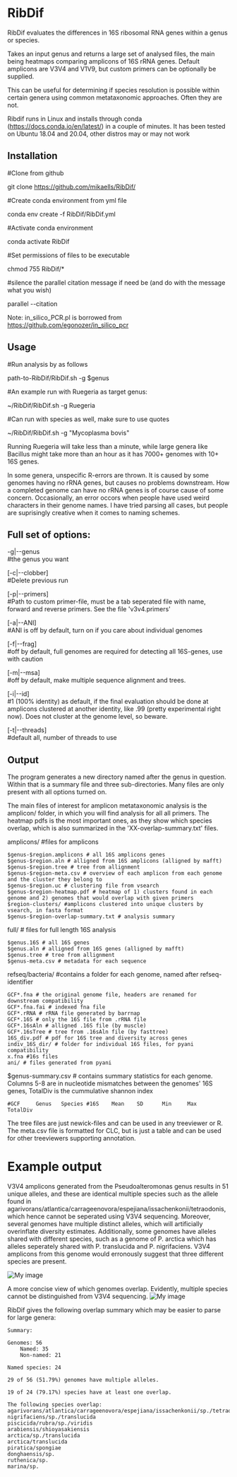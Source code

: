 # RibDif
RibDif evaluates the differences in 16S ribosomal RNA genes within a genus or species.

Takes an input genus and returns a large set of analysed files, the main being heatmaps comparing amplicons of 16S rRNA genes. Default amplicons are V3V4 and V1V9, but 
custom primers can be optionally be supplied.

This can be useful for determining if species resolution is possible within certain genera using common metataxonomic approaches. Often they are not.

Ribdif runs in Linux and installs through conda (https://docs.conda.io/en/latest/) in a couple of minutes. It has been tested on Ubuntu 18.04 and 20.04, other distros 
may or may not work

## Installation

#Clone from github

git clone https://github.com/mikaells/RibDif/

#Create conda environment from yml file

conda env create -f RibDif/RibDif.yml

#Activate conda environment 

conda activate RibDif

#Set permissions of files to be executable 

chmod 755 RibDif/*

#silence the parallel citation message if need be (and do with the message what you wish)

parallel --citation   


Note: in_silico_PCR.pl is borrowed from https://github.com/egonozer/in_silico_pcr


## Usage
#Run analysis by as follows 

path-to-RibDif/RibDif.sh -g $genus

#An example run with Ruegeria as target genus:

~/RibDif/RibDif.sh -g Ruegeria

#Can run with species as well, make sure to use quotes

~/RibDif/RibDif.sh -g "Mycoplasma bovis"


Running Ruegeria will take less than a minute, while large genera like Bacillus might take more than an hour as it has 7000+ genomes with 10+ 16S genes.

In some genera, unspecific R-errors are thrown. It is caused by some genomes having no rRNA genes, but causes no problems downstream. How a completed genome can have no 
rRNA genes is of course cause of some concern. Occasionally, an error occors when people have used weird characters in their genome names. I have tried parsing all cases, but people are suprisingly creative when it comes to naming schemes.


## Full set of options:

 -g|--genus     
 #the genus you want
 
[-c|--clobber]  
#Delete previous run

[-p|--primers]   
#Path to custom primer-file, must be a tab seperated file with name, forward and reverse primers. See the file 'v3v4.primers' 

[-a|--ANI]      
#ANI is off by default, turn on if you care about individual genomes

[-f|--frag]     
#off by default, full genomes are required for detecting all 16S-genes, use with caution 

[-m|--msa]     
#off by default, make multiple sequence alignment and trees.  

[-i|--id]       
#1 (100% identity) as default, if the final evaluation should be done at amplicons clustered at another identity, 
like .99 (pretty experimental right now). Does not cluster at the genome level, so beware.

[-t|--threads]  
#default all, number of threads to use


## Output

The program generates a new directory named after the genus in question. Within that is a summary file and three sub-directories. Many files are only present with all options turned on.

The main files of interest for amplicon metataxonomic analysis is the amplicon/ folder, in which you will find analysis for all all primers. The heatmap pdfs is the most important ones, as they show which species overlap, which is also summarized in the 'XX-overlap-summary.txt' files.


amplicons/ #files for amplicons
  
    $genus-$region.amplicons # all 16S amplicons genes  
    $genus-$region.aln # alligned from 16S amplicons (alligned by mafft)  
    $genus-$region.tree # tree from allignment  
    $genus-$region-meta.csv # overview of each amplicon from each genome and the cluster they belong to
    $genus-$region.uc # clustering file from vsearch
    $genus-$region-heatmap.pdf # heatmap of 1) clusters found in each genome and 2) genomes that would overlap with given primers
    $region-clusters/ #amplicons clustered into unique clusters by vsearch, in fasta format
    $genus-$region-overlap-summary.txt # analysis summary
    
full/ # files for full length 16S analysis
  
    $genus.16S # all 16S genes  
    $genus.aln # alligned from 16S genes (alligned by mafft)  
    $genus.tree # tree from allignment  
    $genus-meta.csv # metadata for each sequence  

refseq/bacteria/ #contains a folder for each genome, named after refseq-identifier

    GCF*.fna # the original genome file, headers are renamed for downstream compatibility
    GCF*.fna.fai # indexed fna file  
    GCF*.rRNA # rRNA file generated by barrnap  
    GCF*.16S # only the 16S file from .rRNA file  
    GCF*.16sAln # alligned .16S file (by muscle)  
    GCF*.16sTree # tree from .16sAln file (by fasttree)  
    16S_div.pdf # pdf for 16S tree and diversity across genes  
    indiv_16S_dir/ # folder for individual 16S files, for pyani compatibility  
    x.fna #16s files  
    ani/ # files generated from pyani


$genus-summary.csv # contains summary statistics for each genome. Columns 5-8 are in nucleotide mismatches between the genomes' 16S genes, TotalDiv is the cummulative shannon index
 
    #GCF     Genus   Species #16S    Mean    SD      Min     Max   TotalDiv 


  
The tree files are just newick-files and can be used in any treeviewer or R. The meta.csv file is formatted for CLC, but is just a table and can be used for other treeviewers supporting annotation.

# Example output

V3V4 amplicons generated from the Pseudoalteromonas genus results in 51 unique alleles, and these are identical multiple species such as the allele found in agarivorans/atlantica/carrageenovora/espejiana/issachenkonii/tetraodonis, which hence cannot be seperated using V3V4 sequencing. Moreover, several genomes have multiple distinct alleles, which will artificially overinflate diversity estimates. Additionally, some genomes have alleles shared with different species, such as a genome of P. arctica which has alleles seperately shared with P. translucida and P. nigrifaciens. V3V4 amplicons from this genome would erronously suggest that three different species are present.

![My image](https://github.com/mikaells/RibDif/blob/master/img/Pseudoalteromonas-V3V4_clusterdistri.png)

A more concise view of which genomes overlap. Evidently, multiple species cannot be distinguished from V3V4 sequencing.
![My image](https://github.com/mikaells/RibDif/blob/master/img/Pseudoalteromonas-V3V4_confusionmat.png)


RibDif gives the following overlap summary which may be easier to parse for large genera:

    Summary:
    
    Genomes: 56
    	Named: 35
    	Non-named: 21

    Named species: 24
    
    29 of 56 (51.79%) genomes have multiple alleles.

    19 of 24 (79.17%) species have at least one overlap.

    The following species overlap:
	agarivorans/atlantica/carrageenovora/espejiana/issachenkonii/sp./tetraodonis
	nigrifaciens/sp./translucida
	piscicida/rubra/sp./viridis
	arabiensis/shioyasakiensis
	arctica/sp./translucida
	arctica/translucida
	piratica/spongiae
	donghaensis/sp.
	ruthenica/sp.
	marina/sp.

